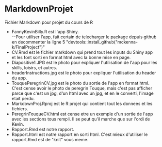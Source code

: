 # MarkdownProjet
Fichier Markdown pour projet du cours de R

- FannyKevinBilly.R est l'app Shiny.  
--Pour utiliser l'app, fait certain de telecharger le package depuis github en decommenter la ligne 5 "devtools::install_github("mckenna-k/FinalProject")"
- CV.Rmd est le fichier markdown qui prend tout les inputs du Shiny app et les font sorti en format html avec la bonne mise en page. 
- Diapositive1.JPG est le photo pour expliquer l'utilisation de l'app pour les skills, loisirs, et autres.  
- headerInstructions.jpg est le photo pour expliquer l'utilisation du header du app.
- TouquePeregrinCV.jpg est le photo du sortie de l'app en format html.  C'est cense avoir le photo de peregrin Touque, mais c'est pas afficher parce que c'est un jpg, d'un html avec un jpg, et en le converti, l'image etait perdu.  
- MarkdownProj.Rproj est le R projet qui contient tout les donnees et les fichiers.  
- PeregrinTouqueCV.html est cense etre un exemple d'un sortie de l'app avec les sections tous rempli.  Il se peut qu'il marche que sur l'ordi de Kevin.  
- Rapport.Rmd est notre rapport. 
- Rapport.html est notre rapport en sorti html.  C'est mieux d'utiliser le rapport.Rmd est de "knit" vous meme.  
